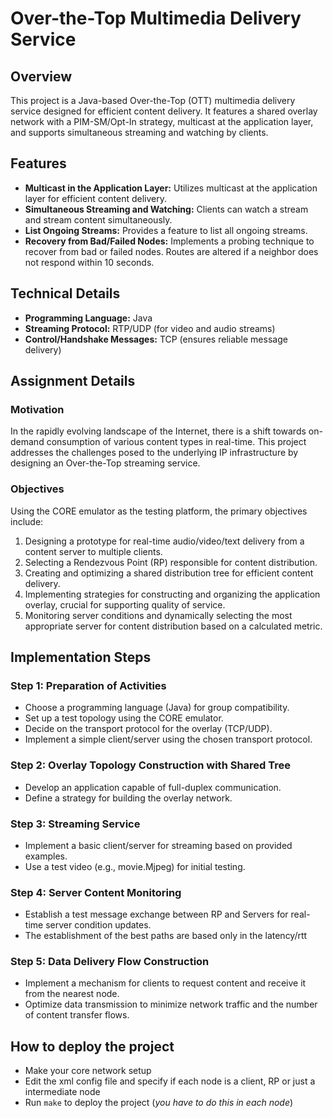 # Over-the-Top Multimedia Delivery Service

## Overview

This project is a Java-based Over-the-Top (OTT) multimedia delivery service designed for efficient content delivery. It features a shared overlay network with a PIM-SM/Opt-In strategy, multicast at the application layer, and supports simultaneous streaming and watching by clients.

## Features

* **Multicast in the Application Layer:** Utilizes multicast at the application layer for efficient content delivery.
* **Simultaneous Streaming and Watching:** Clients can watch a stream and stream content simultaneously.
* **List Ongoing Streams:** Provides a feature to list all ongoing streams.
* **Recovery from Bad/Failed Nodes:** Implements a probing technique to recover from bad or failed nodes. Routes are altered if a neighbor does not respond within 10 seconds.

## Technical Details

* **Programming Language:** Java
* **Streaming Protocol:** RTP/UDP (for video and audio streams)
* **Control/Handshake Messages:** TCP (ensures reliable message delivery)

## Assignment Details

### Motivation

In the rapidly evolving landscape of the Internet, there is a shift towards on-demand consumption of various content types in real-time. This project addresses the challenges posed to the underlying IP infrastructure by designing an Over-the-Top streaming service.

### Objectives

Using the CORE emulator as the testing platform, the primary objectives include:

1. Designing a prototype for real-time audio/video/text delivery from a content server to multiple clients.
2. Selecting a Rendezvous Point (RP) responsible for content distribution.
3. Creating and optimizing a shared distribution tree for efficient content delivery.
4. Implementing strategies for constructing and organizing the application overlay, crucial for supporting quality of service.
5. Monitoring server conditions and dynamically selecting the most appropriate server for content distribution based on a calculated metric.

## Implementation Steps

### Step 1: Preparation of Activities

* Choose a programming language (Java) for group compatibility.
* Set up a test topology using the CORE emulator.
* Decide on the transport protocol for the overlay (TCP/UDP).
* Implement a simple client/server using the chosen transport protocol.

### Step 2: Overlay Topology Construction with Shared Tree

* Develop an application capable of full-duplex communication.
* Define a strategy for building the overlay network.

### Step 3: Streaming Service

* Implement a basic client/server for streaming based on provided examples.
* Use a test video (e.g., movie.Mjpeg) for initial testing.

### Step 4: Server Content Monitoring

* Establish a test message exchange between RP and Servers for real-time server condition updates.
* The establishment of the best paths are based only in the latency/rtt

### Step 5: Data Delivery Flow Construction

* Implement a mechanism for clients to request content and receive it from the nearest node.
* Optimize data transmission to minimize network traffic and the number of content transfer flows.

## How to deploy the project

- Make your core network setup 
- Edit the xml config file and specify if each node is a client, RP or just a intermediate node
- Run `make` to deploy the project (*you have to do this in each node*)


